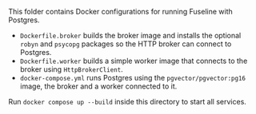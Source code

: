 This folder contains Docker configurations for running Fuseline with Postgres.

* ``Dockerfile.broker`` builds the broker image and installs the optional
  ``robyn`` and ``psycopg`` packages so the HTTP broker can connect to
  Postgres.
* ``Dockerfile.worker`` builds a simple worker image that connects to the broker
  using ``HttpBrokerClient``.
* ``docker-compose.yml`` runs Postgres using the ``pgvector/pgvector:pg16``
  image, the broker and a worker connected to it.

Run ``docker compose up --build`` inside this directory to start all
services.

